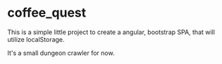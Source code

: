 # coffee_quest

This is a simple little project to create a angular, bootstrap SPA, that will utilize localStorage.

It's a small dungeon crawler for now. 